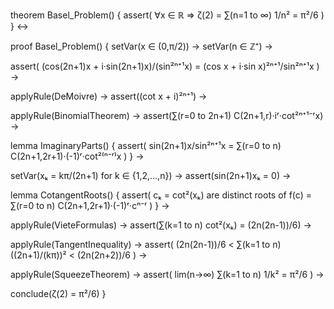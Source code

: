 theorem Basel_Problem() {
  assert(
    ∀x ∈ ℝ ⇒ ζ(2) = ∑(n=1 to ∞) 1/n² = π²/6
  )
} ↔

proof Basel_Problem() {
  setVar(x ∈ (0,π/2)) →
  setVar(n ∈ ℤ⁺) →
  
  assert(
    (cos(2n+1)x + i·sin(2n+1)x)/(sin²ⁿ⁺¹x) = 
    (cos x + i·sin x)²ⁿ⁺¹/sin²ⁿ⁺¹x
  ) →
  
  applyRule(DeMoivre) →
  assert((cot x + i)²ⁿ⁺¹) →
  
  applyRule(BinomialTheorem) →
  assert(∑(r=0 to 2n+1) C(2n+1,r)·iʳ·cot²ⁿ⁺¹⁻ʳx) →
  
  lemma ImaginaryParts() {
    assert(
      sin(2n+1)x/sin²ⁿ⁺¹x = 
      ∑(r=0 to n) C(2n+1,2r+1)·(-1)ʳ·cot²⁽ⁿ⁻ʳ⁾x
    )
  } →
  
  setVar(xₖ = kπ/(2n+1) for k ∈ {1,2,...,n}) →
  assert(sin(2n+1)xₖ = 0) →
  
  lemma CotangentRoots() {
    assert(
      cₖ = cot²(xₖ) are distinct roots of
      f(c) = ∑(r=0 to n) C(2n+1,2r+1)·(-1)ʳ·cⁿ⁻ʳ
    )
  } →
  
  applyRule(VieteFormulas) →
  assert(∑(k=1 to n) cot²(xₖ) = (2n(2n-1))/6) →
  
  applyRule(TangentInequality) →
  assert(
    (2n(2n-1))/6 < ∑(k=1 to n)((2n+1)/(kπ))² < (2n(2n+2))/6
  ) →
  
  applyRule(SqueezeTheorem) →
  assert(
    lim(n→∞) ∑(k=1 to n) 1/k² = π²/6
  ) →
  
  conclude(ζ(2) = π²/6)
}